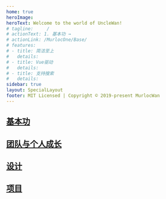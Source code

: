 ```yaml
---
home: true
heroImage: 
heroText: Welcome to the world of UncleWan!
# tagline:     /
# actionText: 1. 基本功 →
# actionLink: /MurlocOne/Base/
# features:
# - title: 简洁至上
#   details:  
# - title: Vue驱动
#   details:  
# - title: 支持搜索
#   details:  
sidebar: true
layout: SpecialLayout
footer: MIT Licensed | Copyright © 2019-present MurlocWan
---
```



## [基本功](/MurlocOne/Base/)

## [团队与个人成长](/MurlocOne/Team/)

## [设计](/MurlocOne/Design/)

## [项目](/MurlocOne/PM/)